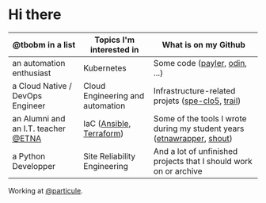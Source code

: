 # Hi there

@tbobm in a list | Topics I'm interested in | What is on my Github
------|------|------
an automation enthusiast | Kubernetes | Some code ([payler](https://github.com/tbobm/payler), [odin](https://github.com/tbobm/odin), ...)
a Cloud Native / DevOps Engineer | Cloud Engineering and automation | Infrastructure-related projets ([spe-clo5](https://github.com/tbobm/spe-clo5), [trail](https://github.com/tbobm/trail))
an Alumni and an I.T. teacher [@ETNA](https://github.com/etna-alternance/) | IaC ([Ansible][tbobm-ansible], [Terraform][tbobm-terraform]) | Some of the tools I wrote during my student years ([etnawrapper](https://github.com/tbobm/etnawrapper), [shout](https://github.com/tbobm/shout))
a Python Developper | Site Reliability Engineering | And a lot of unfinished projects that I should work on or archive

Working at [@particule](https://github.com/particuleio).

[tbobm-terraform]: https://github.com/tbobm?tab=repositories&q=terraform
[tbobm-ansible]: https://github.com/tbobm?tab=repositories&q=ansible
